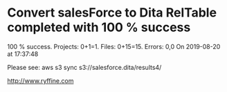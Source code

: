 # Convert salesForce to Dita RelTable completed with 100 % success

100 % success. Projects: 0+1=1.  Files: 0+15=15. Errors: 0,0  On 2019-08-20 at 17:37:48



Please see: aws s3 sync s3://salesforce.dita/results4/

http://www.ryffine.com
